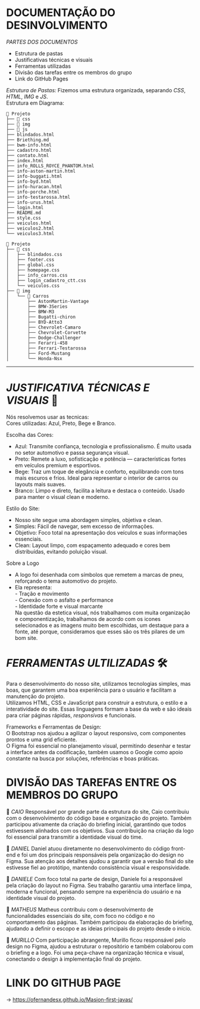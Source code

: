# DOCUMENTAÇÃO DO DESINVOLVIMENTO  

_PARTES DOS DOCUMENTOS_
  - Estrutura de pastas
  - Justificativas técnicas e visuais
  - Ferramentas utilizadas
  - Divisão das tarefas entre os membros do grupo
  - Link do GitHub Pages

  _Estrutura de Pastas:_
  Fizemos uma estrutura organizada, separando _CSS_, _HTML_, _IMG_ e _JS_.  
  Estrutura em Diagrama:
  ```
📁 Projeto
├── 📁 css
├── 📁 img
├── 📁 js
├── blindados.html
├── Briething.md
├── bwm-info.html
├── cadastro.html
├── contato.html
├── index.html
├── info_ROLLS_ROYCE_PHANTOM.html
├── info-aston-martin.html
├── info-buggati.html
├── info-byd.html
├── info-huracan.html
├── info-porche.html
├── info-testarossa.html
├── info-urus.html
├── login.html
├── README.md
├── style.css
├── veiculos.html
├── veiculos2.html
└── veiculos3.html
```
```
📁 Projeto
├── 📁 css
│   ├── blindados.css
│   ├── footer.css
│   ├── global.css
│   ├── homepage.css
│   ├── info_carros.css
│   ├── login_cadastro_ctt.css
│   └── veiculos.css
├── 📁 img
│   └── 📁 Carros
│       ├── AstonMartin-Vantage
│       ├── BMW-3Series
│       ├── BMW-M3
│       ├── Bugatti-chiron
│       ├── BYD-Atto3
│       ├── Chevrolet-Camaro
│       ├── Chevrolet-Corvette
│       ├── Dodge-Challenger
│       ├── Ferarri-458
│       ├── Ferrari-Testarossa
│       ├── Ford-Mustang
│       └── Honda-Nsx
```
___
# _JUSTIFICATIVA TÉCNICAS E VISUAIS_ 🎨  
Nós resolvemos usar as tecnicas:  
Cores utilizadas: Azul, Preto, Bege e Branco.  

Escolha das Cores:
- Azul: Transmite confiança, tecnologia e profissionalismo. É muito usada no setor automotivo e passa segurança visual.  
- Preto: Remete a luxo, sofisticação e potência — características fortes em veículos premium e esportivos.  
- Bege: Traz um toque de elegância e conforto, equilibrando com tons mais escuros e frios. Ideal para representar o interior de carros ou layouts mais suaves.  
- Branco: Limpo e direto, facilita a leitura e destaca o conteúdo. Usado para manter o visual clean e moderno.

Estilo do Site:  
- Nosso site segue uma abordagem simples, objetiva e clean.
- Simples: Fácil de navegar, sem excesso de informações.  
- Objetivo: Foco total na apresentação dos veículos e suas informações essenciais.  
- Clean: Layout limpo, com espaçamento adequado e cores bem distribuídas, evitando poluição visual.  

Sobre a Logo
- A logo foi desenhada com símbolos que remetem a marcas de pneu, reforçando o tema automotivo do projeto.
- Ela representa:  
      - Tração e movimento  
      - Conexão com o asfalto e performance  
      - Identidade forte e visual marcante  
Na questão da estetica visual, nós trabalhamos com muita organização e componentização, trabalhamos de acordo com os icones selecionados e as imagens muito bem escolhidas, um destaque para a fonte, até porque, consideramos que esses são os três pilares de um bom site.

# _FERRAMENTAS ULTILIZADAS_ 🛠️
Para o desenvolvimento do nosso site, utilizamos tecnologias simples, mas boas, que garantem uma boa experiência para o usuário e facilitam a manutenção do projeto.  
Utilizamos HTML, CSS e JavaScript para construir a estrutura, o estilo e a interatividade do site. Essas linguagens formam a base da web e são ideais para criar páginas rápidas, _responsivas_ e funcionais.  

Frameworks e Ferramentas de Design:  
O Bootstrap nos ajudou a agilizar o layout responsivo, com componentes prontos e uma grid eficiente.  
O Figma foi essencial no planejamento visual, permitindo desenhar e testar a interface antes da codificação, também usamos o Google como apoio constante na busca por soluções, referências e boas práticas.  

# DIVISÃO DAS TAREFAS ENTRE OS MEMBROS DO GRUPO
👤 _CAIO_
Responsável por grande parte da estrutura do site, Caio contribuiu com o desenvolvimento do código base e organização do projeto. Também participou ativamente da criação do briefing inicial, garantindo que todos estivessem alinhados com os objetivos. Sua contribuição na criação da logo foi essencial para transmitir a identidade visual do time.

👤 _DANIEL_
Daniel atuou diretamente no desenvolvimento do código front-end e foi um dos principais responsáveis pela organização do design no Figma. Sua atenção aos detalhes ajudou a garantir que a versão final do site estivesse fiel ao protótipo, mantendo consistência visual e responsividade.

👤 _DANIELE_
Com foco total na parte de design, Daniele foi a responsável pela criação do layout no Figma. Seu trabalho garantiu uma interface limpa, moderna e funcional, pensando sempre na experiência do usuário e na identidade visual do projeto.

👤 _MATHEUS_
Matheus contribuiu com o desenvolvimento de funcionalidades essenciais do site, com foco no código e no comportamento das páginas. Também participou da elaboração do briefing, ajudando a definir o escopo e as ideias principais do projeto desde o início.

👤 _MURILLO_
Com participação abrangente, Murillo ficou responsável pelo design no Figma, ajudou a estruturar o repositório e também colaborou com o briefing e a logo. Foi uma peça-chave na organização técnica e visual, conectando o design à implementação final do projeto.

# LINK DO GITHUB PAGE
-> https://ofernandesx.github.io/Masion-first-javas/


  
  
